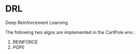 # DRL
Deep Reinforcement Learning



The following two algos are implemented in the CartPole env.:

1. REINFORCE
2. PGPE